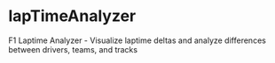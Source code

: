 # lapTimeAnalyzer
F1 Laptime Analyzer - Visualize laptime deltas and analyze differences between drivers, teams, and tracks
